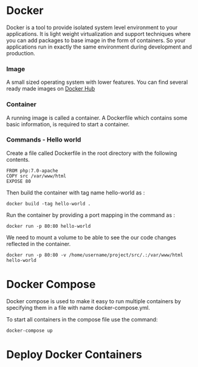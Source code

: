 
# Docker

Docker is a tool to provide isolated system level environment to your applications. It is light weight virtualization 
and support techniques where you can add packages to base image in the form of containers. So your applications run
in exactly the same environment during development and production.

### Image 
A small sized operating system with lower features. You can find several ready made images on [Docker Hub](https://hub.docker.com/)

### Container
A running image is called a container. A Dockerfile which contains some basic information, is required to start a container.

### Commands - Hello world
Create a file called Dockerfile in the root directory with the following contents.
```
FROM php:7.0-apache
COPY src /var/www/html
EXPOSE 80
```
Then build the container with tag name hello-world as :
```
docker build -tag hello-world .
```
Run the container by providing a port mapping in the command as :
```
docker run -p 80:80 hello-world

```
We need to mount a volume to be able to see the our code changes reflected in the container.
```
docker run -p 80:80 -v /home/username/project/src/.:/var/www/html hello-world
```

# Docker Compose
Docker compose is used to make it easy to run multiple containers by specifying them in a file with name
docker-compose.yml.

To start all containers in the compose file use the command:
```
docker-compose up

```



# Deploy Docker Containers
